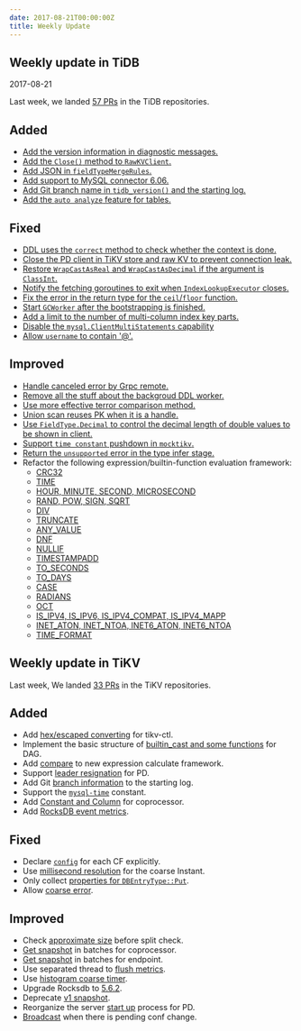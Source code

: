 ```yaml
---
date: 2017-08-21T00:00:00Z
title: Weekly Update
---
```


## Weekly update in TiDB

2017-08-21

Last week, we landed [57 PRs](https://github.com/pingcap/tidb/pulls?utf8=%E2%9C%93&q=is%3Apr%20is%3Amerged%20merged%3A2017-08-14..2017-08-20%20) in the TiDB repositories.

## Added

* [Add the version information in diagnostic messages.](https://github.com/pingcap/tidb/pull/4218)
* [Add the `Close()` method to `RawKVClient`.](https://github.com/pingcap/tidb/pull/4194/files)
* [Add JSON in `fieldTypeMergeRules`.](https://github.com/pingcap/tidb/pull/4189)
* [Add support to MySQL connector 6.06.](https://github.com/pingcap/tidb/pull/4177)
* [Add Git branch name in `tidb_version()` and the starting log.](https://github.com/pingcap/tidb/pull/4168)
* [Add the `auto analyze` feature for tables.](https://github.com/pingcap/tidb/pull/4141)

## Fixed

* [DDL uses the `correct` method to check whether the context is done.](https://github.com/pingcap/tidb/pull/4221)
* [Close the PD client in TiKV store and raw KV to prevent connection leak.](https://github.com/pingcap/tidb/pull/4209)
* [Restore `WrapCastAsReal` and `WrapCastAsDecimal` if the argument is `ClassInt`.](https://github.com/pingcap/tidb/pull/4202)
* [Notify the fetching goroutines to exit when `IndexLookupExecutor` closes.](https://github.com/pingcap/tidb/pull/4201)
* [Fix the error in the return type for the `ceil`/`floor` function.](https://github.com/pingcap/tidb/pull/4181)
* [Start `GCWorker` after the bootstrapping is finished.](https://github.com/pingcap/tidb/pull/4167)
* [Add a limit to the number of multi-column index key parts.](https://github.com/pingcap/tidb/pull/4159)
* [Disable the `mysql.ClientMultiStatements` capability](https://github.com/pingcap/tidb/pull/4143)
* [Allow `username` to contain '@'.](https://github.com/pingcap/tidb/issues/3740)

## Improved

* [Handle canceled error by Grpc remote.](https://github.com/pingcap/tidb/pull/4237)
* [Remove all the stuff about the backgroud DDL worker.](https://github.com/pingcap/tidb/pull/4227)
* [Use more effective terror comparison method.](https://github.com/pingcap/tidb/pull/4217)
* [Union scan reuses PK when it is a handle.](https://github.com/pingcap/tidb/pull/4185)
* [Use `FieldType.Decimal` to control the decimal length of double values to be shown in client.](https://github.com/pingcap/tidb/pull/4191)
* [Support `time constant` pushdown in `mocktikv`.](https://github.com/pingcap/tidb/pull/4176)
* [Return the `unsupported` error in the type infer stage.](https://github.com/pingcap/tidb/pull/4156)
* Refactor the following expression/builtin-function evaluation framework:
  - [CRC32](https://github.com/pingcap/tidb/pull/4215)
  - [TIME](https://github.com/pingcap/tidb/pull/4192)
  - [HOUR, MINUTE, SECOND, MICROSECOND](https://github.com/pingcap/tidb/pull/4183)
  - [RAND, POW, SIGN, SQRT](https://github.com/pingcap/tidb/pull/4182)
  - [DIV](https://github.com/pingcap/tidb/pull/4180)
  - [TRUNCATE](https://github.com/pingcap/tidb/pull/4179)
  - [ANY_VALUE](https://github.com/pingcap/tidb/pull/4178)
  - [DNF](https://github.com/pingcap/tidb/pull/4174)
  - [NULLIF](https://github.com/pingcap/tidb/pull/4170)
  - [TIMESTAMPADD](https://github.com/pingcap/tidb/pull/4169)
  - [TO_SECONDS](https://github.com/pingcap/tidb/pull/4164)
  - [TO_DAYS](https://github.com/pingcap/tidb/pull/4161)
  - [CASE](https://github.com/pingcap/tidb/pull/4160)
  - [RADIANS](https://github.com/pingcap/tidb/pull/4155)
  - [OCT](https://github.com/pingcap/tidb/pull/4154)
  - [IS_IPV4, IS_IPV6, IS_IPV4_COMPAT, IS_IPV4_MAPP](https://github.com/pingcap/tidb/pull/4144)
  - [INET_ATON, INET_NTOA, INET6_ATON, INET6_NTOA](https://github.com/pingcap/tidb/pull/4130)
  - [TIME_FORMAT](https://github.com/pingcap/tidb/pull/4051)


## Weekly update in TiKV


Last week, We landed [33 PRs](https://github.com/search?utf8=%E2%9C%93&q=repo%3Apingcap%2Ftikv+repo%3Apingcap%2Fpd+is%3Apr+is%3Amerged+merged%3A2017-08-13..2017-08-19&type=Issues) in the TiKV repositories.

## Added

* Add [hex/escaped converting](https://github.com/pingcap/tikv/pull/2143) for tikv-ctl.
* Implement the basic structure of [builtin_cast and some functions](https://github.com/pingcap/tikv/pull/2144) for DAG.
* Add [compare](https://github.com/pingcap/tikv/pull/2151) to new expression calculate framework.
* Support [leader resignation](https://github.com/pingcap/pd/pull/702) for PD.
* Add Git [branch information](https://github.com/pingcap/tikv/pull/2170) to the starting log.
* Support the [`mysql-time`](https://github.com/pingcap/tikv/pull/2177) constant.
* Add [Constant and Column](https://github.com/pingcap/tikv/pull/2179) for coprocessor.
* Add [RocksDB event metrics](https://github.com/pingcap/tikv/pull/2181).

## Fixed

* Declare [`config`](https://github.com/pingcap/tikv/pull/2164) for each CF explicitly.
* Use [millisecond resolution](https://github.com/pingcap/tikv/pull/2165) for the coarse Instant.
* Only collect [properties for `DBEntryType::Put`](https://github.com/pingcap/tikv/pull/2174).
* Allow [coarse error](https://github.com/pingcap/tikv/pull/2178).

## Improved

* Check [approximate size](https://github.com/pingcap/tikv/pull/2106) before split check.
* [Get snapshot](https://github.com/pingcap/tikv/pull/2111) in batches for coprocessor.
* [Get snapshot](https://github.com/pingcap/tikv/pull/2148) in batches for endpoint.
* Use separated thread to [flush metrics](https://github.com/pingcap/tikv/pull/2120).
* Use [histogram coarse timer](https://github.com/pingcap/tikv/pull/2159).
* Upgrade Rocksdb to [5.6.2](https://github.com/pingcap/tikv/pull/2166).
* Deprecate [v1 snapshot](https://github.com/pingcap/tikv/pull/2168).
* Reorganize the server [start up](https://github.com/pingcap/pd/pull/705) process for PD.
* [Broadcast](https://github.com/pingcap/tikv/pull/2184) when there is pending conf change.
